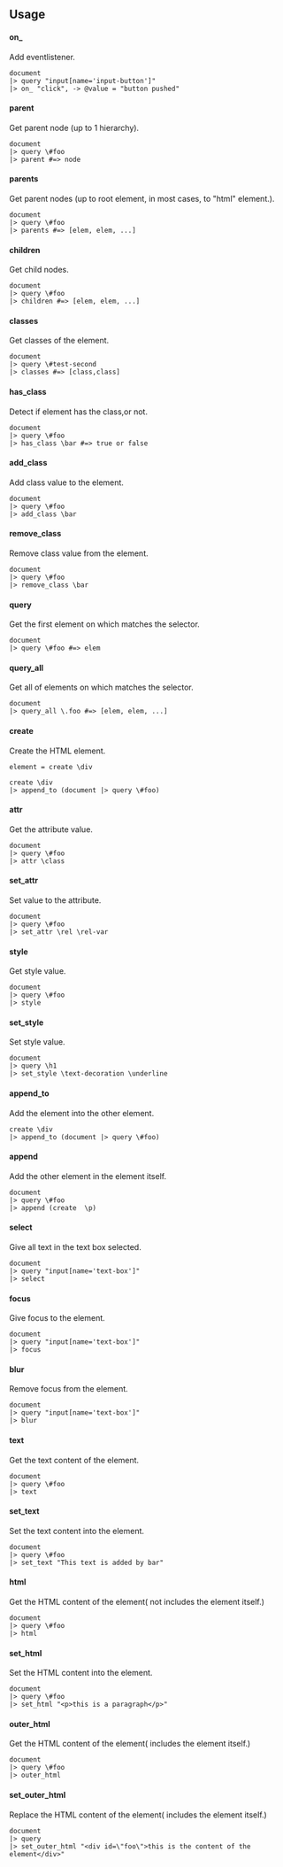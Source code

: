 ## Usage

#### on_
Add eventlistener.
```livescript
document
|> query "input[name='input-button']"
|> on_ "click", -> @value = "button pushed"
```
#### parent
Get parent node (up to 1 hierarchy).
```livescript
document
|> query \#foo
|> parent #=> node
```
#### parents
Get parent nodes (up to root element, in most cases, to "html" element.).
```livescript
document
|> query \#foo
|> parents #=> [elem, elem, ...]
```
#### children
Get child nodes.
```livescript
document
|> query \#foo
|> children #=> [elem, elem, ...]
```
#### classes
Get classes of the element.
```livescript
document
|> query \#test-second
|> classes #=> [class,class]
```
#### has_class
Detect if element has the class,or not.
```livescript
document
|> query \#foo
|> has_class \bar #=> true or false
```
#### add_class
Add class value to the element.
```livescript
document
|> query \#foo
|> add_class \bar
```
#### remove_class
Remove class value from the element.
```livescript
document
|> query \#foo
|> remove_class \bar
```
#### query
Get the first element on which matches the selector.
```livescript
document
|> query \#foo #=> elem
```
#### query_all
Get all of elements on which matches the selector.
```livescript
document
|> query_all \.foo #=> [elem, elem, ...]
```
#### create
Create the HTML element.
```livescript
element = create \div
```
```livescript
create \div
|> append_to (document |> query \#foo)
```
#### attr
Get the attribute value.
```livescript
document
|> query \#foo
|> attr \class
```
#### set_attr
Set value to the attribute.
```livescript
document
|> query \#foo
|> set_attr \rel \rel-var
```
#### style
Get style value.
```livescript
document
|> query \#foo
|> style
```
#### set_style
Set style value.
```livescript
document
|> query \h1
|> set_style \text-decoration \underline
```
#### append_to
Add the element into the other element.
```livescript
create \div
|> append_to (document |> query \#foo)
```
#### append
Add the other element in the element itself.
```livescript
document
|> query \#foo
|> append (create  \p)
```
#### select
Give all text in the text box selected.
```livescript
document
|> query "input[name='text-box']"
|> select
```
#### focus
Give focus to the element.
```livescript
document
|> query "input[name='text-box']"
|> focus
```
#### blur
Remove focus from the element.
```livescript
document
|> query "input[name='text-box']"
|> blur
```
#### text
Get the text content of the element.
```livescript
document
|> query \#foo
|> text
```
#### set_text
Set the text content into the element.
```livescript
document
|> query \#foo
|> set_text "This text is added by bar"
```
#### html
Get the HTML content of the element( not includes the element itself.)
```livescript
document
|> query \#foo
|> html
```
#### set_html
Set the HTML content into the element.
```livescript
document
|> query \#foo
|> set_html "<p>this is a paragraph</p>"
```
#### outer_html
Get the HTML content of the element( includes the element itself.)
```livescript
document
|> query \#foo
|> outer_html
```
#### set_outer_html
Replace the HTML content of the element( includes the element itself.)
```livescript
document
|> query
|> set_outer_html "<div id=\"foo\">this is the content of the element</div>"
```
